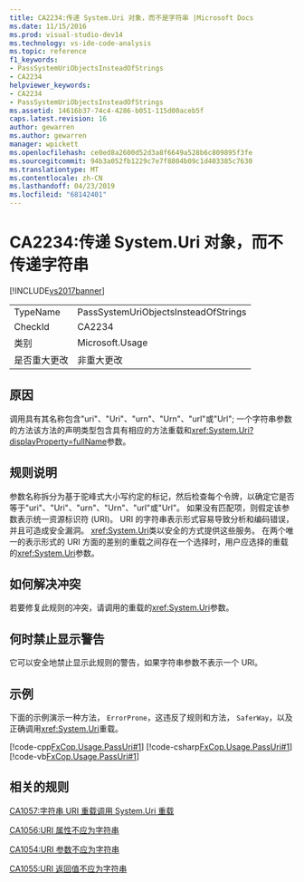 ```yaml
---
title: CA2234:传递 System.Uri 对象，而不是字符串 |Microsoft Docs
ms.date: 11/15/2016
ms.prod: visual-studio-dev14
ms.technology: vs-ide-code-analysis
ms.topic: reference
f1_keywords:
- PassSystemUriObjectsInsteadOfStrings
- CA2234
helpviewer_keywords:
- CA2234
- PassSystemUriObjectsInsteadOfStrings
ms.assetid: 14616b37-74c4-4286-b051-115d00aceb5f
caps.latest.revision: 16
author: gewarren
ms.author: gewarren
manager: wpickett
ms.openlocfilehash: ce0ed8a2600d52d3a8f6649a528b6c809895f3fe
ms.sourcegitcommit: 94b3a052fb1229c7e7f8804b09c1d403385c7630
ms.translationtype: MT
ms.contentlocale: zh-CN
ms.lasthandoff: 04/23/2019
ms.locfileid: "68142401"
---
```

# <a name="ca2234-pass-systemuri-objects-instead-of-strings"></a>CA2234:传递 System.Uri 对象，而不传递字符串
[!INCLUDE[vs2017banner](../includes/vs2017banner.md)]

|||
|-|-|
|TypeName|PassSystemUriObjectsInsteadOfStrings|
|CheckId|CA2234|
|类别|Microsoft.Usage|
|是否重大更改|非重大更改|

## <a name="cause"></a>原因
 调用具有其名称包含"uri"、"Uri"、"urn"、"Urn"、"url"或"Url"; 一个字符串参数的方法该方法的声明类型包含具有相应的方法重载和<xref:System.Uri?displayProperty=fullName>参数。

## <a name="rule-description"></a>规则说明
 参数名称拆分为基于驼峰式大小写约定的标记，然后检查每个令牌，以确定它是否等于"uri"、"Uri"、"urn"、"Urn"、"url"或"Url"。 如果没有匹配项，则假定该参数表示统一资源标识符 (URI)。 URI 的字符串表示形式容易导致分析和编码错误，并且可造成安全漏洞。 <xref:System.Uri>类以安全的方式提供这些服务。 在两个唯一的表示形式的 URI 方面的差别的重载之间存在一个选择时，用户应选择的重载的<xref:System.Uri>参数。

## <a name="how-to-fix-violations"></a>如何解决冲突
 若要修复此规则的冲突，请调用的重载的<xref:System.Uri>参数。

## <a name="when-to-suppress-warnings"></a>何时禁止显示警告
 它可以安全地禁止显示此规则的警告，如果字符串参数不表示一个 URI。

## <a name="example"></a>示例
 下面的示例演示一种方法， `ErrorProne`，这违反了规则和方法， `SaferWay`，以及正确调用<xref:System.Uri>重载。

 [!code-cpp[FxCop.Usage.PassUri#1](../snippets/cpp/VS_Snippets_CodeAnalysis/FxCop.Usage.PassUri/cpp/FxCop.Usage.PassUri.cpp#1)]
 [!code-csharp[FxCop.Usage.PassUri#1](../snippets/csharp/VS_Snippets_CodeAnalysis/FxCop.Usage.PassUri/cs/FxCop.Usage.PassUri.cs#1)]
 [!code-vb[FxCop.Usage.PassUri#1](../snippets/visualbasic/VS_Snippets_CodeAnalysis/FxCop.Usage.PassUri/vb/FxCop.Usage.PassUri.vb#1)]

## <a name="related-rules"></a>相关的规则
 [CA1057:字符串 URI 重载调用 System.Uri 重载](../code-quality/ca1057-string-uri-overloads-call-system-uri-overloads.md)

 [CA1056:URI 属性不应为字符串](../code-quality/ca1056-uri-properties-should-not-be-strings.md)

 [CA1054:URI 参数不应为字符串](../code-quality/ca1054-uri-parameters-should-not-be-strings.md)

 [CA1055:URI 返回值不应为字符串](../code-quality/ca1055-uri-return-values-should-not-be-strings.md)
